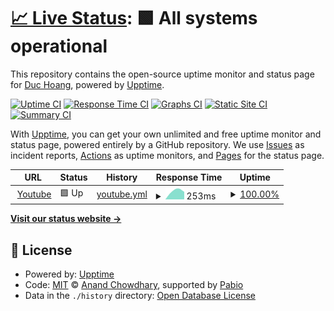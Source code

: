 # [📈 Live Status](https://theweezar.github.io/upptime-demo): <!--live status--> **🟩 All systems operational**

This repository contains the open-source uptime monitor and status page for [Duc Hoang](https://theweezar.github.io/upptime-demo), powered by [Upptime](https://github.com/upptime/upptime).

[![Uptime CI](https://github.com/theweezar/upptime-demo/workflows/Uptime%20CI/badge.svg)](https://github.com/theweezar/upptime-demo/actions?query=workflow%3A%22Uptime+CI%22)
[![Response Time CI](https://github.com/theweezar/upptime-demo/workflows/Response%20Time%20CI/badge.svg)](https://github.com/theweezar/upptime-demo/actions?query=workflow%3A%22Response+Time+CI%22)
[![Graphs CI](https://github.com/theweezar/upptime-demo/workflows/Graphs%20CI/badge.svg)](https://github.com/theweezar/upptime-demo/actions?query=workflow%3A%22Graphs+CI%22)
[![Static Site CI](https://github.com/theweezar/upptime-demo/workflows/Static%20Site%20CI/badge.svg)](https://github.com/theweezar/upptime-demo/actions?query=workflow%3A%22Static+Site+CI%22)
[![Summary CI](https://github.com/theweezar/upptime-demo/workflows/Summary%20CI/badge.svg)](https://github.com/theweezar/upptime-demo/actions?query=workflow%3A%22Summary+CI%22)

With [Upptime](https://upptime.js.org), you can get your own unlimited and free uptime monitor and status page, powered entirely by a GitHub repository. We use [Issues](https://github.com/theweezar/upptime-demo/issues) as incident reports, [Actions](https://github.com/theweezar/upptime-demo/actions) as uptime monitors, and [Pages](https://theweezar.github.io/upptime-demo) for the status page.

<!--start: status pages-->
<!-- This summary is generated by Upptime (https://github.com/upptime/upptime) -->
<!-- Do not edit this manually, your changes will be overwritten -->
<!-- prettier-ignore -->
| URL | Status | History | Response Time | Uptime |
| --- | ------ | ------- | ------------- | ------ |
| <img alt="" src="https://icons.duckduckgo.com/ip3/www.youtube.com.ico" height="13"> [Youtube](https://www.youtube.com/) | 🟩 Up | [youtube.yml](https://github.com/theweezar/upptime-demo/commits/HEAD/history/youtube.yml) | <details><summary><img alt="Response time graph" src="./graphs/youtube/response-time-week.png" height="20"> 253ms</summary><br><a href="https://theweezar.github.io/upptime-demo/history/youtube"><img alt="Response time 253" src="https://img.shields.io/endpoint?url=https%3A%2F%2Fraw.githubusercontent.com%2Ftheweezar%2Fupptime-demo%2FHEAD%2Fapi%2Fyoutube%2Fresponse-time.json"></a><br><a href="https://theweezar.github.io/upptime-demo/history/youtube"><img alt="24-hour response time 294" src="https://img.shields.io/endpoint?url=https%3A%2F%2Fraw.githubusercontent.com%2Ftheweezar%2Fupptime-demo%2FHEAD%2Fapi%2Fyoutube%2Fresponse-time-day.json"></a><br><a href="https://theweezar.github.io/upptime-demo/history/youtube"><img alt="7-day response time 253" src="https://img.shields.io/endpoint?url=https%3A%2F%2Fraw.githubusercontent.com%2Ftheweezar%2Fupptime-demo%2FHEAD%2Fapi%2Fyoutube%2Fresponse-time-week.json"></a><br><a href="https://theweezar.github.io/upptime-demo/history/youtube"><img alt="30-day response time 253" src="https://img.shields.io/endpoint?url=https%3A%2F%2Fraw.githubusercontent.com%2Ftheweezar%2Fupptime-demo%2FHEAD%2Fapi%2Fyoutube%2Fresponse-time-month.json"></a><br><a href="https://theweezar.github.io/upptime-demo/history/youtube"><img alt="1-year response time 253" src="https://img.shields.io/endpoint?url=https%3A%2F%2Fraw.githubusercontent.com%2Ftheweezar%2Fupptime-demo%2FHEAD%2Fapi%2Fyoutube%2Fresponse-time-year.json"></a></details> | <details><summary><a href="https://theweezar.github.io/upptime-demo/history/youtube">100.00%</a></summary><a href="https://theweezar.github.io/upptime-demo/history/youtube"><img alt="All-time uptime 100.00%" src="https://img.shields.io/endpoint?url=https%3A%2F%2Fraw.githubusercontent.com%2Ftheweezar%2Fupptime-demo%2FHEAD%2Fapi%2Fyoutube%2Fuptime.json"></a><br><a href="https://theweezar.github.io/upptime-demo/history/youtube"><img alt="24-hour uptime 100.00%" src="https://img.shields.io/endpoint?url=https%3A%2F%2Fraw.githubusercontent.com%2Ftheweezar%2Fupptime-demo%2FHEAD%2Fapi%2Fyoutube%2Fuptime-day.json"></a><br><a href="https://theweezar.github.io/upptime-demo/history/youtube"><img alt="7-day uptime 100.00%" src="https://img.shields.io/endpoint?url=https%3A%2F%2Fraw.githubusercontent.com%2Ftheweezar%2Fupptime-demo%2FHEAD%2Fapi%2Fyoutube%2Fuptime-week.json"></a><br><a href="https://theweezar.github.io/upptime-demo/history/youtube"><img alt="30-day uptime 100.00%" src="https://img.shields.io/endpoint?url=https%3A%2F%2Fraw.githubusercontent.com%2Ftheweezar%2Fupptime-demo%2FHEAD%2Fapi%2Fyoutube%2Fuptime-month.json"></a><br><a href="https://theweezar.github.io/upptime-demo/history/youtube"><img alt="1-year uptime 100.00%" src="https://img.shields.io/endpoint?url=https%3A%2F%2Fraw.githubusercontent.com%2Ftheweezar%2Fupptime-demo%2FHEAD%2Fapi%2Fyoutube%2Fuptime-year.json"></a></details>

<!--end: status pages-->

[**Visit our status website →**](https://theweezar.github.io/upptime-demo)

## 📄 License

- Powered by: [Upptime](https://github.com/upptime/upptime)
- Code: [MIT](./LICENSE) © [Anand Chowdhary](https://anandchowdhary.com), supported by [Pabio](https://pabio.com)
- Data in the `./history` directory: [Open Database License](https://opendatacommons.org/licenses/odbl/1-0/)
